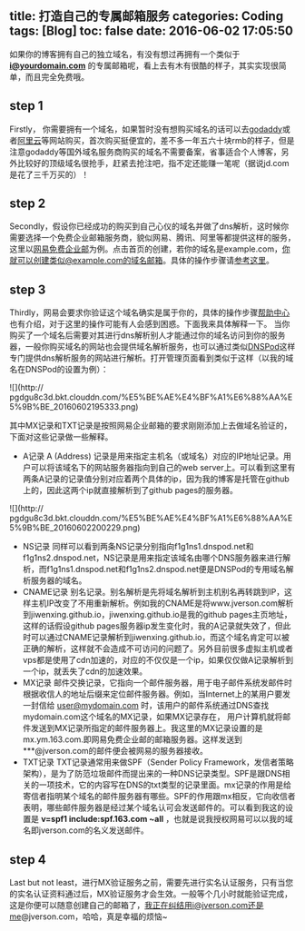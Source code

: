 title: 打造自己的专属邮箱服务
categories: Coding
tags: [Blog]
toc: false
date: 2016-06-02 17:05:50
---

如果你的博客拥有自己的独立域名，有没有想过再拥有一个类似于 **i@yourdomain.com** 的专属邮箱呢，看上去有木有很酷的样子，其实实现很简单，而且完全免费哦。
<!-- more -->

## step 1
Firstly， 你需要拥有一个域名，如果暂时没有想购买域名的话可以去[godaddy](https://sg.godaddy.com/zh?isc=CJC2OFF30&ci=)或者[阿里云](https://wanwang.aliyun.com/domain/?spm=5176.7960203.1907008.1.q8vhml)等网站购买，首次购买挺便宜的，差不多一年五六十块rmb的样子，但是注意godaddy等国外域名服务商购买的域名不需要备案，省事适合个人博客，另外比较好的顶级域名很抢手，赶紧去抢注吧，指不定还能赚一笔呢（据说jd.com是花了三千万买的）！

## step 2
Secondly，假设你已经成功的购买到自己心仪的域名并做了dns解析，这时候你需要选择一个免费企业邮箱服务商，貌似网易、腾讯、阿里等都提供这样的服务，这里以[网易免费企业邮](http://ym.163.com/)为例。点击首页的创建，若你的域名是example.com，你就可以创建类似@example.com的域名邮箱。具体的操作步骤请[参考这里](http://app.ym.163.com/ym/help/help-hmail.html#3.6)。

## step 3
Thirdly，网易会要求你验证这个域名确实是属于你的，具体的操作步骤[帮助中心](http://app.ym.163.com/ym/help/help-hmail.html#3.6)也有介绍，对于这里的操作可能有人会感到困惑。下面我来具体解释一下。
当你购买了一个域名后需要对其进行dns解析别人才能通过你的域名访问到你的服务器，一般你购买域名的网站也会提供域名解析服务，也可以通过类似[DNSPod](https://www.dnspod.cn/)这样专门提供dns解析服务的网站进行解析。打开管理页面看到类似于这样（以我的域名在DNSPod的设置为例）：

![](http://
pgdgu8c3d.bkt.clouddn.com/%E5%BE%AE%E4%BF%A1%E6%88%AA%E5%9B%BE_20160602195333.png)

其中MX记录和TXT记录是按照网易企业邮箱的要求刚刚添加上去做域名验证的，下面对这些记录做一些解释。
- A记录
A (Address) 记录是用来指定主机名（或域名）对应的IP地址记录。用户可以将该域名下的网站服务器指向到自己的web server上。可以看到这里有两条A记录的记录值分别对应着两个具体的ip，因为我的博客是托管在github上的，因此这两个ip就直接解析到了github pages的服务器。

![](http://
pgdgu8c3d.bkt.clouddn.com/%E5%BE%AE%E4%BF%A1%E6%88%AA%E5%9B%BE_20160602200229.png)

- NS记录
同样可以看到两条NS记录分别指向f1g1ns1.dnspod.net和f1g1ns2.dnspod.net，NS记录是用来指定该域名由哪个DNS服务器来进行解析，而f1g1ns1.dnspod.net和f1g1ns2.dnspod.net便是DNSPod的专用域名解析服务器的域名。
- CNAME记录
别名记录。别名解析是先将域名解析到主机别名再转跳到IP，这样主机IP改变了不用重新解析。例如我的CNAME是将www.jverson.com解析到jiwenxing.github.io，jiwenxing.github.io是我的github pages主页地址，这样的话假设github pages服务器ip发生变化时，我的A记录就失效了，但此时可以通过CNAME记录解析到jiwenxing.github.io，而这个域名肯定可以被正确的解析，这样就不会造成不可访问的问题了。另外目前很多虚拟主机或者vps都是使用了cdn加速的，对应的不仅仅是一个ip，如果仅仅做A记录解析到一个ip，就丢失了cdn的加速效果。
- MX记录
邮件交换记录，它指向一个邮件服务器，用于电子邮件系统发邮件时根据收信人的地址后缀来定位邮件服务器。例如，当Internet上的某用户要发一封信给 user@mydomain.com 时，该用户的邮件系统通过DNS查找mydomain.com这个域名的MX记录，如果MX记录存在， 用户计算机就将邮件发送到MX记录所指定的邮件服务器上。我这里的MX记录设置的是mx.ym.163.com.即网易免费企业邮的邮箱服务器。这样发送到***@jverson.com的邮件便会被网易的服务器接收。
- TXT记录
TXT记录通常用来做SPF（Sender Policy Framework，发信者策略架构），是为了防范垃圾邮件而提出来的一种DNS记录类型。SPF是跟DNS相关的一项技术，它的内容写在DNS的txt类型的记录里面。mx记录的作用是给寄信者指明某个域名的邮件服务器有哪些。SPF的作用跟mx相反，它向收信者表明，哪些邮件服务器是经过某个域名认可会发送邮件的。可以看到我这的设置是 **v=spf1 include:spf.163.com ~all** ，也就是说我授权网易可以以我的域名即jverson.com的名义发送邮件。

## step 4
Last but not least，进行MX验证服务之前，需要先进行实名认证服务，只有当您的实名认证资料通过后，MX验证服务才会生效。一般等个几小时就能验证完成，这是你便可以随意创建自己的邮箱了，我正在纠结用i@jverson.com还是me@jverson.com，哈哈，真是幸福的烦恼~

